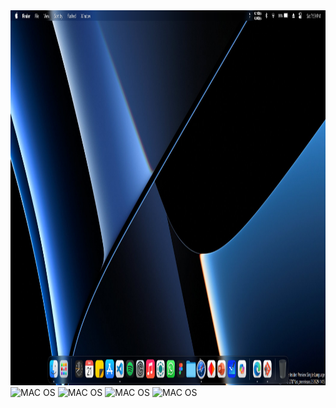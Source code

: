 <img src="https://github.com/Code2With-Pratik/mac-os/blob/main/Images/image1.png?raw=true" alt="MAC OS"  height="600">
<img src="" alt="MAC OS"  height="600">
<img src="" alt="MAC OS"  height="600">
<img src="" alt="MAC OS"  height="600">
<img src="" alt="MAC OS"  height="600">
